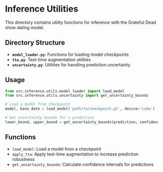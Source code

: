 # Inference Utilities

This directory contains utility functions for inference with the Grateful Dead show dating model.

## Directory Structure

- **`model_loader.py`**: Functions for loading model checkpoints
- **`tta.py`**: Test-time augmentation utilities
- **`uncertainty.py`**: Utilities for handling prediction uncertainty

## Usage

```python
from src.inference.utils.model_loader import load_model
from src.inference.utils.uncertainty import get_uncertainty_bounds

# Load a model from checkpoint
model, base_date = load_model('path/to/checkpoint.pt', device='cuda')

# Get uncertainty bounds for a prediction
lower_bound, upper_bound = get_uncertainty_bounds(prediction, confidence=0.95)
```

## Functions

- `load_model`: Load a model from a checkpoint
- `apply_tta`: Apply test-time augmentation to increase prediction robustness
- `get_uncertainty_bounds`: Calculate confidence intervals for predictions